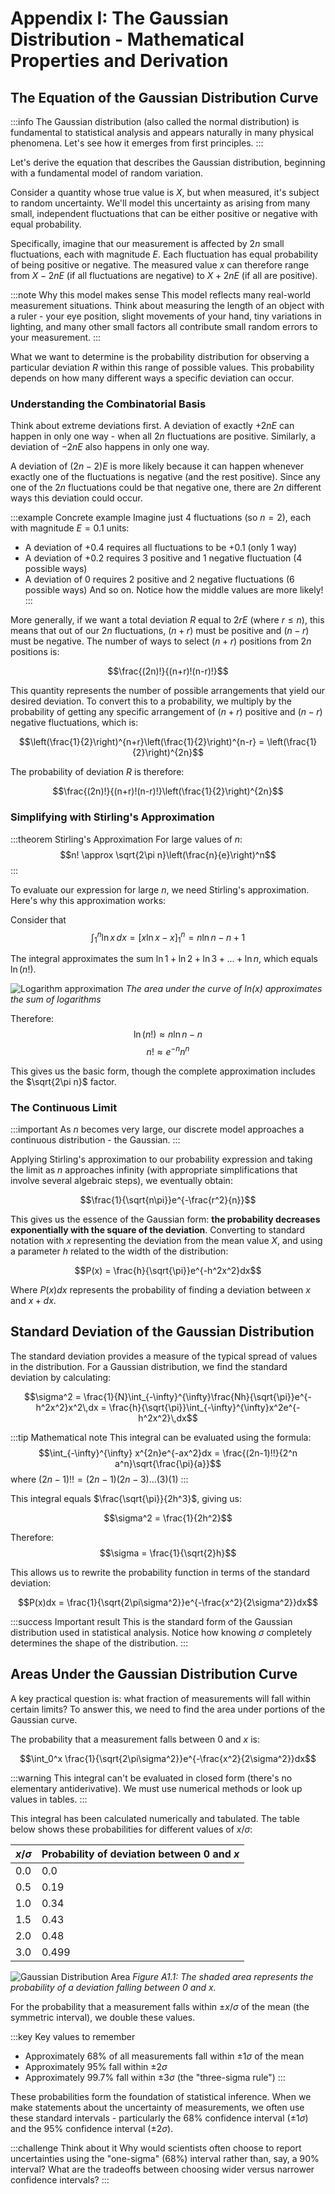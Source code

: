 # Appendix I: The Gaussian Distribution - Mathematical Properties and Derivation

## The Equation of the Gaussian Distribution Curve

:::info
The Gaussian distribution (also called the normal distribution) is fundamental to statistical analysis and appears naturally in many physical phenomena. Let's see how it emerges from first principles.
:::

Let's derive the equation that describes the Gaussian distribution, beginning with a fundamental model of random variation.

Consider a quantity whose true value is $X$, but when measured, it's subject to random uncertainty. We'll model this uncertainty as arising from many small, independent fluctuations that can be either positive or negative with equal probability.

Specifically, imagine that our measurement is affected by $2n$ small fluctuations, each with magnitude $E$. Each fluctuation has equal probability of being positive or negative. The measured value $x$ can therefore range from $X-2nE$ (if all fluctuations are negative) to $X+2nE$ (if all are positive).

:::note Why this model makes sense
This model reflects many real-world measurement situations. Think about measuring the length of an object with a ruler - your eye position, slight movements of your hand, tiny variations in lighting, and many other small factors all contribute small random errors to your measurement.
:::

What we want to determine is the probability distribution for observing a particular deviation $R$ within this range of possible values. This probability depends on how many different ways a specific deviation can occur.

### Understanding the Combinatorial Basis

Think about extreme deviations first. A deviation of exactly $+2nE$ can happen in only one way - when all $2n$ fluctuations are positive. Similarly, a deviation of $-2nE$ also happens in only one way. 

A deviation of $(2n-2)E$ is more likely because it can happen whenever exactly one of the fluctuations is negative (and the rest positive). Since any one of the $2n$ fluctuations could be that negative one, there are $2n$ different ways this deviation could occur.

:::example Concrete example
Imagine just 4 fluctuations (so $n=2$), each with magnitude $E=0.1$ units:
- A deviation of $+0.4$ requires all fluctuations to be $+0.1$ (only 1 way)
- A deviation of $+0.2$ requires 3 positive and 1 negative fluctuation (4 possible ways)
- A deviation of $0$ requires 2 positive and 2 negative fluctuations (6 possible ways)
And so on. Notice how the middle values are more likely!
:::

More generally, if we want a total deviation $R$ equal to $2rE$ (where $r ≤ n$), this means that out of our $2n$ fluctuations, $(n+r)$ must be positive and $(n-r)$ must be negative. The number of ways to select $(n+r)$ positions from $2n$ positions is:

$$\frac{(2n)!}{(n+r)!(n-r)!}$$

This quantity represents the number of possible arrangements that yield our desired deviation. To convert this to a probability, we multiply by the probability of getting any specific arrangement of $(n+r)$ positive and $(n-r)$ negative fluctuations, which is:

$$\left(\frac{1}{2}\right)^{n+r}\left(\frac{1}{2}\right)^{n-r} = \left(\frac{1}{2}\right)^{2n}$$

The probability of deviation $R$ is therefore:

$$\frac{(2n)!}{(n+r)!(n-r)!}\left(\frac{1}{2}\right)^{2n}$$

### Simplifying with Stirling's Approximation

:::theorem Stirling's Approximation
For large values of $n$:
$$n! \approx \sqrt{2\pi n}\left(\frac{n}{e}\right)^n$$
:::

To evaluate our expression for large $n$, we need Stirling's approximation. Here's why this approximation works:

Consider that 
$$\int_1^n \ln x \, dx = [x\ln x - x]_1^n = n\ln n - n + 1$$

The integral approximates the sum $\ln 1 + \ln 2 + \ln 3 + ... + \ln n$, which equals $\ln(n!)$. 

![Logarithm approximation](/figures/A1/FigA1_1.png)
*The area under the curve of ln(x) approximates the sum of logarithms*

Therefore:
$$\ln(n!) \approx n\ln n - n$$
$$n! \approx e^{-n}n^n$$

This gives us the basic form, though the complete approximation includes the $\sqrt{2\pi n}$ factor.

### The Continuous Limit

:::important
As $n$ becomes very large, our discrete model approaches a continuous distribution - the Gaussian.
:::

Applying Stirling's approximation to our probability expression and taking the limit as $n$ approaches infinity (with appropriate simplifications that involve several algebraic steps), we eventually obtain:

$$\frac{1}{\sqrt{n\pi}}e^{-\frac{r^2}{n}}$$

This gives us the essence of the Gaussian form: **the probability decreases exponentially with the square of the deviation**. Converting to standard notation with $x$ representing the deviation from the mean value $X$, and using a parameter $h$ related to the width of the distribution:

$$P(x) = \frac{h}{\sqrt{\pi}}e^{-h^2x^2}dx$$

Where $P(x)dx$ represents the probability of finding a deviation between $x$ and $x+dx$.

## Standard Deviation of the Gaussian Distribution

The standard deviation provides a measure of the typical spread of values in the distribution. For a Gaussian distribution, we find the standard deviation by calculating:

$$\sigma^2 = \frac{1}{N}\int_{-\infty}^{\infty}\frac{Nh}{\sqrt{\pi}}e^{-h^2x^2}x^2\,dx = \frac{h}{\sqrt{\pi}}\int_{-\infty}^{\infty}x^2e^{-h^2x^2}\,dx$$

:::tip Mathematical note
This integral can be evaluated using the formula:
$$\int_{-\infty}^{\infty} x^{2n}e^{-ax^2}dx = \frac{(2n-1)!!}{2^n a^n}\sqrt{\frac{\pi}{a}}$$
where $(2n-1)!! = (2n-1)(2n-3)...(3)(1)$
:::

This integral equals $\frac{\sqrt{\pi}}{2h^3}$, giving us:

$$\sigma^2 = \frac{1}{2h^2}$$

Therefore:
$$\sigma = \frac{1}{\sqrt{2}h}$$

This allows us to rewrite the probability function in terms of the standard deviation:

$$P(x)dx = \frac{1}{\sqrt{2\pi\sigma^2}}e^{-\frac{x^2}{2\sigma^2}}dx$$

:::success Important result
This is the standard form of the Gaussian distribution used in statistical analysis. Notice how knowing $\sigma$ completely determines the shape of the distribution.
:::

## Areas Under the Gaussian Distribution Curve

A key practical question is: what fraction of measurements will fall within certain limits? To answer this, we need to find the area under portions of the Gaussian curve.

The probability that a measurement falls between $0$ and $x$ is:

$$\int_0^x \frac{1}{\sqrt{2\pi\sigma^2}}e^{-\frac{x^2}{2\sigma^2}}dx$$

:::warning
This integral can't be evaluated in closed form (there's no elementary antiderivative). We must use numerical methods or look up values in tables.
:::

This integral has been calculated numerically and tabulated. The table below shows these probabilities for different values of $x/\sigma$:

| $x/\sigma$ | Probability of deviation between 0 and $x$ |
|------------|--------------------------------------------|
| 0.0 | 0.0 |
| 0.5 | 0.19 |
| 1.0 | 0.34 |
| 1.5 | 0.43 |
| 2.0 | 0.48 |
| 3.0 | 0.499 |

![Gaussian Distribution Area](/figures/A1/gaussian_area.svg)
*Figure A1.1: The shaded area represents the probability of a deviation falling between 0 and x.*

For the probability that a measurement falls within $\pm x/\sigma$ of the mean (the symmetric interval), we double these values.

:::key Key values to remember
- Approximately 68% of all measurements fall within $\pm 1\sigma$ of the mean
- Approximately 95% fall within $\pm 2\sigma$
- Approximately 99.7% fall within $\pm 3\sigma$ (the "three-sigma rule")
:::

These probabilities form the foundation of statistical inference. When we make statements about the uncertainty of measurements, we often use these standard intervals - particularly the 68% confidence interval ($\pm 1\sigma$) and the 95% confidence interval ($\pm 2\sigma$).

:::challenge Think about it
Why would scientists often choose to report uncertainties using the "one-sigma" (68%) interval rather than, say, a 90% interval? What are the tradeoffs between choosing wider versus narrower confidence intervals?
:::
